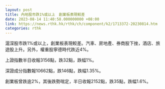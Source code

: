 ```yaml
---
layout: post
title: 內地股市跌1%或以上　創業板表現較差
date: 2023-08-14 11:40:58.000000000 +08:00
link: https://news.rthk.hk/rthk/ch/component/k2/1713372-20230814.htm
categories: rthk
---
```


滬深股市跌1%或以上，創業板表現較差。汽車、房地產、券商股下挫，酒店、旅遊股上升。另外，權重股寧德時代跌近4%。

上證指數半日收報3156點，跌32點，跌幅1%。

深證成分指數報10662點，跌146點，跌幅1.35%。

創業板曾跌逾2%，其後跌勢喘定，半日收報2152點，跌35點，跌幅1.6%。

